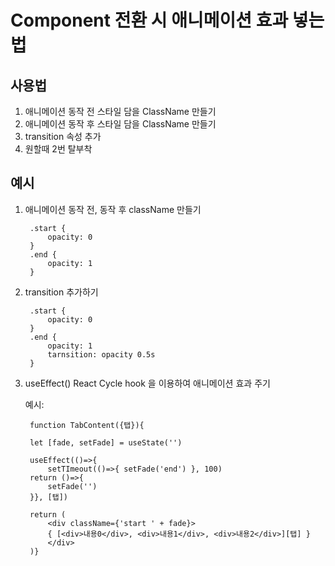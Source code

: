 # Component 전환 시 애니메이션 효과 넣는법

## 사용법
1. 애니메이션 동작 전 스타일 담을 ClassName 만들기
2. 애니메이션 동작 후 스타일 담을 ClassName 만들기
3. transition 속성 추가
4. 원할때 2번 탈부착

## 예시
1. 애니메이션 동작 전, 동작 후 className 만들기

        .start {
            opacity: 0
        }
        .end {
            opacity: 1
        }

2. transition 추가하기

        .start {
            opacity: 0
        }
        .end {
            opacity: 1
            tarnsition: opacity 0.5s
        }
3. useEffect() React Cycle hook 을 이용하여 애니메이션 효과 주기

    예시: 

        function TabContent({탭}){

        let [fade, setFade] = useState('')

        useEffect(()=>{
            setTImeout(()=>{ setFade('end') }, 100)
        return ()=>{
            setFade('')
        }}, [탭])

        return (
            <div className={'start ' + fade}>
            { [<div>내용0</div>, <div>내용1</div>, <div>내용2</div>][탭] }
            </div>
        )}